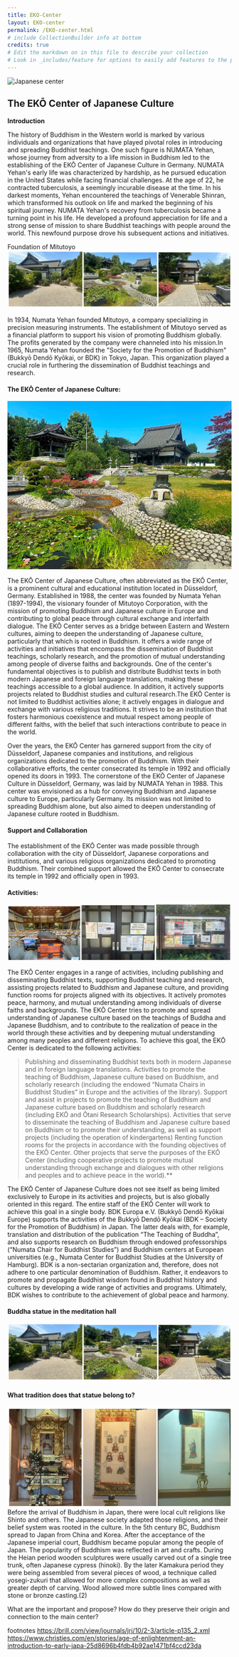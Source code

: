 ```yaml
---
title: EKO-Center
layout: EKO-center
permalink: /EKO-center.html
# include CollectionBuilder info at bottom
credits: true
# Edit the markdown on in this file to describe your collection
# Look in _includes/feature for options to easily add features to the page
---
```

![Japanese center](https://raw.githubusercontent.com/Din977/projectstatue/main/objects/ehohaus.jpg)

## The EKŌ Center of Japanese Culture

**Introduction**

The history of Buddhism in the Western world is marked by various individuals and organizations that have played pivotal roles in introducing and spreading Buddhist teachings. One such figure is NUMATA Yehan, whose journey from adversity to a life mission in Buddhism led to the establishing of the EKŌ Center of Japanese Culture in Germany. NUMATA Yehan's early life was characterized by hardship, as he pursued education in the United States while facing financial challenges. At the age of 22, he contracted tuberculosis, a seemingly incurable disease at the time. In his darkest moments, Yehan encountered the teachings of Venerable Shinran, which transformed his outlook on life and marked the beginning of his spiritual journey.
NUMATA Yehan's recovery from tuberculosis became a turning point in his life. He developed a profound appreciation for life and a strong sense of mission to share Buddhist teachings with people around the world. This newfound purpose drove his subsequent actions and initiatives.

Foundation of Mitutoyo
![Japanese center](https://raw.githubusercontent.com/Din977/projectstatue/main/objects/ekohaus.jpg)


In 1934, Numata Yehan founded Mitutoyo, a company specializing in precision measuring instruments. The establishment of Mitutoyo served as a financial platform to support his vision of promoting Buddhism globally. The profits generated by the company were channeled into his mission.In 1965, Numata Yehan founded the "Society for the Promotion of Buddhism" (Bukkyō Dendō Kyōkai, or BDK) in Tokyo, Japan. This organization played a crucial role in furthering the dissemination of Buddhist teachings and research.

#### The EKŌ Center of Japanese Culture:
![Japanese center](https://raw.githubusercontent.com/Din977/projectstatue/main/objects/center_2008.JPG)

The EKŌ Center of Japanese Culture, often abbreviated as the EKŌ Center, is a prominent cultural and educational institution located in Düsseldorf, Germany. Established in 1988, the center was founded by Numata Yehan (1897-1994), the visionary founder of Mitutoyo Corporation, with the mission of promoting Buddhism and Japanese culture in Europe and contributing to global peace through cultural exchange and interfaith dialogue.
The EKŌ Center serves as a bridge between Eastern and Western cultures, aiming to deepen the understanding of Japanese culture, particularly that which is rooted in Buddhism. It offers a wide range of activities and initiatives that encompass the dissemination of Buddhist teachings, scholarly research, and the promotion of mutual understanding among people of diverse faiths and backgrounds.
One of the center's fundamental objectives is to publish and distribute Buddhist texts in both modern Japanese and foreign language translations, making these teachings accessible to a global audience. In addition, it actively supports projects related to Buddhist studies and cultural research.The EKŌ Center is not limited to Buddhist activities alone; it actively engages in dialogue and exchange with various religious traditions. It strives to be an institution that fosters harmonious coexistence and mutual respect among people of different faiths, with the belief that such interactions contribute to peace in the world.
 
Over the years, the EKŌ Center has garnered support from the city of Düsseldorf, Japanese companies and institutions, and religious organizations dedicated to the promotion of Buddhism. With their collaborative efforts, the center consecrated its temple in 1992 and officially opened its doors in 1993.
The cornerstone of the EKŌ Center of Japanese Culture in Düsseldorf, Germany, was laid by NUMATA Yehan in 1988. This center was envisioned as a hub for conveying Buddhism and Japanese culture to Europe, particularly Germany. Its mission was not limited to spreading Buddhism alone, but also aimed to deepen understanding of Japanese culture rooted in Buddhism.

#### Support and Collaboration
The establishment of the EKŌ Center was made possible through collaboration with the city of Düsseldorf, Japanese corporations and institutions, and various religious organizations dedicated to promoting Buddhism. Their combined support allowed the EKŌ Center to consecrate its temple in 1992 and officially open in 1993.

#### Activities:
![Japanese center](https://raw.githubusercontent.com/Din977/projectstatue/main/objects/ekoact.jpg)

The EKŌ Center engages in a range of activities, including publishing and disseminating Buddhist texts, supporting Buddhist teaching and research, assisting projects related to Buddhism and Japanese culture, and providing function rooms for projects aligned with its objectives. It actively promotes peace, harmony, and mutual understanding among individuals of diverse faiths and backgrounds.
The EKŌ Center tries to promote and spread understanding of Japanese culture based on the teachings of Buddha and Japanese Buddhism, and to contribute to the realization of peace in the world through these activities and by deepening mutual understanding among many peoples and different religions.
To achieve this goal, the EKŌ Center is dedicated to the following activities:
> Publishing and disseminating Buddhist texts both in modern Japanese and in foreign language translations.
> Activities to promote the teaching of Buddhism, Japanese culture based on Buddhism, and scholarly research (including the endowed “Numata Chairs in Buddhist Studies” in Europe and the activities of the library).
> Support and assist in projects to promote the teaching of Buddhism and Japanese culture based on Buddhism and scholarly research (including EKŌ and Ōtani Research Scholarships).
> Activities that serve to disseminate the teaching of Buddhism and Japanese culture based on Buddhism or to promote their understanding, as well as support projects (including the operation of kindergartens)
> Renting function rooms for the projects in accordance with the founding objectives of the EKŌ Center.
> Other projects that serve the purposes of the EKŌ Center (including cooperative projects to promote mutual understanding through exchange and dialogues with other religions and peoples and to achieve peace in the world).**

The EKŌ Center of Japanese Culture does not see itself as being limited exclusively to Europe in its activities and projects, but is also globally oriented in this regard. The entire staff of the EKŌ Center will work to achieve this goal in a single body.
BDK Europa e.V. (Bukkyō Dendō Kyōkai Europe) supports the activities of the Bukkyō Dendō Kyōkai (BDK – Society for the Promotion of Buddhism) in Japan. The latter deals with, for example, translation and distribution of the publication “The Teaching of Buddha”, and also supports research on Buddhism through endowed professorships (“Numata Chair for Buddhist Studies”) and Buddhism centers at European universities (e.g., Numata Center for Buddhist Studies at the University of Hamburg).
BDK is a non-sectarian organization and, therefore, does not adhere to one particular denomination of Buddhism. Rather, it endeavors to promote and propagate Buddhist wisdom found in Buddhist history and cultures by developing a wide range of activities and programs. Ultimately, BDK wishes to contribute to the achievement of global peace and harmony.

#### Buddha statue in the meditation hall
![Japanese center](https://raw.githubusercontent.com/Din977/projectstatue/main/objects/ekohaus.jpg)






#### What tradition does that statue belong to?
![Japanese center](https://raw.githubusercontent.com/Din977/projectstatue/main/objects/linage.jpg)
Before the arrival of Buddhism in Japan, there were local cult religions like Shinto and others. The Japanese society adapted those religions, and their belief system was rooted in the culture. In the 5th century BC, Buddhism spread to Japan from China and Korea. After the acceptance of the Japanese imperial court, Buddhism became popular among the people of Japan. The popularity of Buddhism was reflected in art and crafts.
During the Heian period wooden sculptures were usually carved out of a single tree trunk, often Japanese cypress (hinoki). By the later Kamakura period they were being assembled from several pieces of wood, a technique called yosegi-zukuri that allowed for more complex compositions as well as greater depth of carving. Wood allowed more subtle lines compared with stone or bronze casting.(2)


What are the important and propose?
How do they preserve their origin and connection to the main center?


footnotes
https://brill.com/view/journals/jrj/10/2-3/article-p135_2.xml 
https://www.christies.com/en/stories/age-of-enlightenment-an-introduction-to-early-japa-25d8696b4fdb4b92ae1471bf4ccd23da


